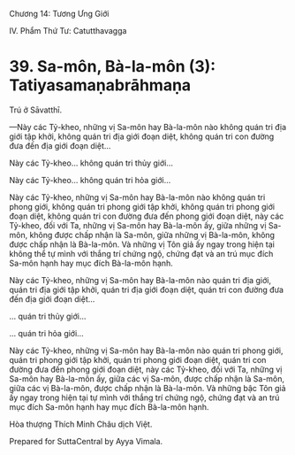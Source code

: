  

Chương 14: Tương Ưng Giới

IV. Phẩm Thứ Tư: Catutthavagga

# 39\. Sa-môn, Bà-la-môn (3): Tatiyasamaṇabrāhmaṇa

Trú ở Sāvatthī.

—Này các Tỷ-kheo, những vị Sa-môn hay Bà-la-môn nào không quán tri địa giới tập khởi, không quán tri địa giới đoạn diệt, không quán tri con đường đưa đến địa giới đoạn diệt…

Này các Tỷ-kheo… không quán tri thủy giới…

Này các Tỷ-kheo… không quán tri hỏa giới…

Này các Tỷ-kheo, những vị Sa-môn hay Bà-la-môn nào không quán tri phong giới, không quán tri phong giới tập khởi, không quán tri phong giới đoạn diệt, không quán tri con đường đưa đến phong giới đoạn diệt, này các Tỷ-kheo, đối với Ta, những vị Sa-môn hay Bà-la-môn ấy, giữa những vị Sa-môn, không được chấp nhận là Sa-môn, giữa những vị Bà-la-môn, không được chấp nhận là Bà-la-môn. Và những vị Tôn giả ấy ngay trong hiện tại không thể tự mình với thắng trí chứng ngộ, chứng đạt và an trú mục đích Sa-môn hạnh hay mục đích Bà-la-môn hạnh.

Này các Tỷ-kheo, những vị Sa-môn hay Bà-la-môn nào quán tri địa giới, quán tri địa giới tập khởi, quán tri địa giới đoạn diệt, quán tri con đường đưa đến địa giới đoạn diệt…

… quán tri thủy giới…

… quán tri hỏa giới…

Này các Tỷ-kheo, những vị Sa-môn hay Bà-la-môn nào quán tri phong giới, quán tri phong giới tập khởi, quán tri phong giới đoạn diệt, quán tri con đường đưa đến phong giới đoạn diệt, này các Tỷ-kheo, đối với Ta, những vị Sa-môn hay Bà-la-môn ấy, giữa các vị Sa-môn, được chấp nhận là Sa-môn, giữa các vị Bà-la-môn, được chấp nhận là Bà-la-môn. Và những bậc Tôn giả ấy ngay trong hiện tại tự mình với thắng trí chứng ngộ, chứng đạt và an trú mục đích Sa-môn hạnh hay mục đích Bà-la-môn hạnh.

Hòa thượng Thích Minh Châu dịch Việt.

Prepared for SuttaCentral by Ayya Vimala.